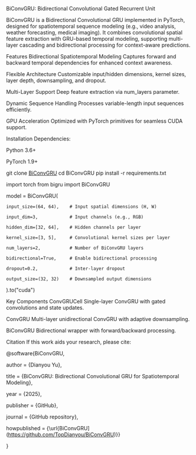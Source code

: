 BiConvGRU: Bidirectional Convolutional Gated Recurrent Unit


BiConvGRU is a Bidirectional Convolutional GRU implemented in PyTorch, designed for spatiotemporal sequence modeling (e.g., video analysis, weather forecasting, medical imaging). It combines convolutional spatial feature extraction with GRU-based temporal modeling, supporting multi-layer cascading and bidirectional processing for context-aware predictions.

Features
Bidirectional Spatiotemporal Modeling
Captures forward and backward temporal dependencies for enhanced context awareness.

Flexible Architecture
Customizable input/hidden dimensions, kernel sizes, layer depth, downsampling, and dropout.

Multi-Layer Support
Deep feature extraction via num_layers parameter.

Dynamic Sequence Handling
Processes variable-length input sequences efficiently.

GPU Acceleration
Optimized with PyTorch primitives for seamless CUDA support.

Installation
Dependencies:

Python 3.6+

PyTorch 1.9+

git clone [BiConvGRU](https://github.com/TopDianyou/BiConvGRU)
cd BiConvGRU
pip install -r requirements.txt

import torch
from bigru import BiConvGRU

model = BiConvGRU(
    
    input_size=(64, 64),    # Input spatial dimensions (H, W)
    
    input_dim=3,            # Input channels (e.g., RGB)
    
    hidden_dim=[32, 64],    # Hidden channels per layer
    
    kernel_size=[3, 5],     # Convolutional kernel sizes per layer
    
    num_layers=2,           # Number of BiConvGRU layers
    
    bidirectional=True,     # Enable bidirectional processing
    
    dropout=0.2,            # Inter-layer dropout
    
    output_size=(32, 32)    # Downsampled output dimensions
    
).to("cuda")

Key Components
ConvGRUCell
Single-layer ConvGRU with gated convolutions and state updates.

ConvGRU
Multi-layer unidirectional ConvGRU with adaptive downsampling.

BiConvGRU
Bidirectional wrapper with forward/backward processing.


Citation
If this work aids your research, please cite:

@software{BiConvGRU,

  author = {Dianyou Yu},
  
  title = {BiConvGRU: Bidirectional Convolutional GRU for Spatiotemporal Modeling},
  
  year = {2025},
  
  publisher = {GitHub},
  
  journal = {GitHub repository},
  
  howpublished = {\url{BiConvGRU](https://github.com/TopDianyou/BiConvGRU)}}
  
}


